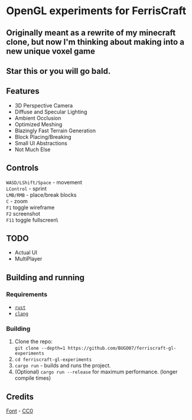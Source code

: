 # OpenGL experiments for FerrisCraft
## Originally meant as a rewrite of my minecraft clone, but now I'm thinking about making into a new unique voxel game

## Star this or you will go bald.

## Features
- 3D Perspective Camera
- Diffuse and Specular Lighting
- Ambient Occlusion
- Optimized Meshing
- Blazingly Fast Terrain Generation
- Block Placing/Breaking
- Small UI Abstractions
- Not Much Else

## Controls
`WASD/LShift/Space` - movement\
`LControl` - sprint\
`LMB/RMB` - place/break blocks\
`C` - zoom\
`F1` toggle wireframe\
`F2` screenshot\
`F11` toggle fullscreen\

## TODO
- Actual UI
- MultiPlayer

## Building and running
### Requirements
- [`rust`](https://rustup.rs/)
- [`clang`](https://clang.llvm.org/)

### Building
1. Clone the repo:\
    `git clone --depth=1 https://github.com/BUGO07/ferriscraft-gl-experiments`
2. `cd ferriscraft-gl-experiments`
3. `cargo run` - builds and runs the project.
4. (Optional) `cargo run --release` for maximum performance. (longer compile times)

## Credits
[Font](https://frostyfreeze.itch.io/pixel-bitmap-fonts-png-xml) - [CC0](https://choosealicense.com/licenses/cc0-1.0/)